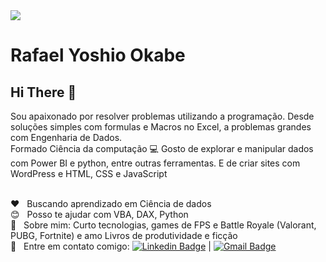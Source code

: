 <img width="auto" src="[https://github.com/RafaelOkabe/RafaelOkabe/blob/master/banner.jpg]">


# Rafael Yoshio Okabe

## Hi There 👋
Sou apaixonado por resolver problemas utilizando a programação. Desde soluções simples com formulas e Macros no Excel, a problemas grandes com Engenharia de Dados.
<br/>Formado Ciência da computação :computer: Gosto de explorar e manipular dados com Power BI e python, entre outras ferramentas. E de criar sites com WordPress e HTML, CSS e JavaScript

 <br/> :heart: &nbsp; Buscando aprendizado em Ciência de dados
 <br/> :blush: &nbsp; Posso te ajudar com VBA, DAX, Python
 <br/> 💬  &nbsp; Sobre mim: Curto tecnologias, games de FPS e Battle Royale (Valorant, PUBG, Fortnite) e amo Livros de produtividade e ficção
 <br/> :email: &nbsp; Entre em contato comigo: [![Linkedin Badge](https://img.shields.io/badge/-RafaelOkabe-blue?style=flat-square&logo=Linkedin&logoColor=white&link=https://www.linkedin.com/in/rafael-yoshio-okabe-b58b3b136/)](https://www.linkedin.com/in/rafael-yoshio-okabe-b58b3b136/) 
| 
[![Gmail Badge](https://img.shields.io/badge/-rafa.okabe@gmail.com-c14438?style=flat-square&logo=Gmail&logoColor=white&link=mailto:rafa.okabe@gmail.com)](mailto:rafa.okabe@gmail.com)
